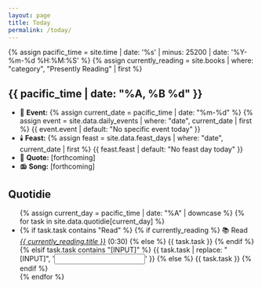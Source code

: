 ```yaml
---
layout: page
title: Today
permalink: /today/
---
```

{% assign pacific_time = site.time | date: '%s' | minus: 25200 | date: '%Y-%m-%d %H:%M:%S' %}
{% assign currently_reading = site.books | where: "category", "Presently Reading" | first %}
<h2 id="current-date">{{ pacific_time | date: "%A, %B %d" }}</h2>
<ul>
<li>📆 <strong>Event:</strong> 
  {% assign current_date = pacific_time | date: "%m-%d" %}
  {% assign event = site.data.daily_events | where: "date", current_date | first %}
  <span id="daily-event">{{ event.event | default: "No specific event today" }}</span>
</li>
<li>🕯️ <strong>Feast:</strong> 
  {% assign feast = site.data.feast_days | where: "date", current_date | first %}
  <span id="feast-day">{{ feast.feast | default: "No feast day today" }}</span>
</li>
<li>📝 <strong>Quote:</strong> [forthcoming]</li>
<li>📻 <strong>Song:</strong> [forthcoming]</li>
</ul>
<h2>Quotidie</h2>
<ul id="quotidie-list">
  {% assign current_day = pacific_time | date: "%A" | downcase %}
  {% for task in site.data.quotidie[current_day] %}
    <li>
      {% if task.task contains "Read" %}
        {% if currently_reading %}
          📚 Read <i><a href="{{ currently_reading.url }}">{{ currently_reading.title }}</a></i> (0:30)
        {% else %}
          {{ task.task }}
        {% endif %}
      {% elsif task.task contains "[INPUT]" %}
        {{ task.task | replace: "[INPUT]", '<input type="text" name="task">' }}
      {% else %}
        {{ task.task }}
      {% endif %}
    </li>
  {% endfor %}
</ul>
<script>
console.log('Site time (UTC):', '{{ site.time | date: "%Y-%m-%d %H:%M:%S %Z" }}');
console.log('Adjusted Pacific time:', '{{ pacific_time | date: "%Y-%m-%d %H:%M:%S" }}');
</script>
